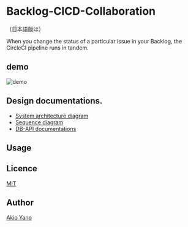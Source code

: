 # Backlog-CICD-Collaboration
（日本語版は）

When you change the status of a particular issue in your Backlog, the CircleCI pipeline runs in tandem.

## demo
![demo](/demo/demo.gif)


## Design documentations.

- [System architecture diagram](https://cacoo.com/diagrams/JbFA6UR4chm083qo/5D359?reload_rt=1625905817698_0)
- [Sequence diagram](https://cacoo.com/diagrams/JbFA6UR4chm083qo/4E1D2?reload_rt=1625905817698_0)
- [DB-API documentations](https://docs.google.com/spreadsheets/d/1COsu1uTUe9xB2TvbY62HldaVBebx5qDsnjZVuvT1_kw/edit?usp=sharing)


## Usage


## Licence

[MIT](https://github.com/tcnksm/tool/blob/master/LICENCE)

## Author

[Akio Yano](https://github.com/AkiUnleash)
